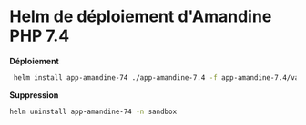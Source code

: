 # Helm de déploiement d'Amandine PHP 7.4

**Déploiement**
```sh
 helm install app-amandine-74 ./app-amandine-7.4 -f app-amandine-7.4/values_sample.yaml -n sandbox
```

**Suppression**
```sh
helm uninstall app-amandine-74 -n sandbox
```